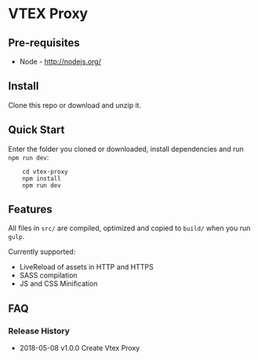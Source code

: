 # VTEX Proxy

## Pre-requisites

* Node - http://nodejs.org/

## Install

Clone this repo or download and unzip it.

## Quick Start

Enter the folder you cloned or downloaded, install dependencies and run `npm run dev`:

```shell
    cd vtex-proxy
    npm install
    npm run dev
```

## Features

All files in `src/` are compiled, optimized and copied to `build/` when you run `gulp`.

Currently supported:

- LiveReload of assets in HTTP and HTTPS
- SASS compilation
- JS and CSS Minification

## FAQ

### Release History

- 2018-05-08    v1.0.0      Create Vtex Proxy